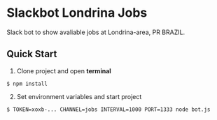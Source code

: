 # Slackbot Londrina Jobs
Slack bot to show avaliable jobs at Londrina-area, PR BRAZIL.

## Quick Start

1. Clone project and open **terminal**
``` npm
$ npm install
```

2. Set environment variables and start project
``` bash
$ TOKEN=xoxb-... CHANNEL=jobs INTERVAL=1000 PORT=1333 node bot.js
```


